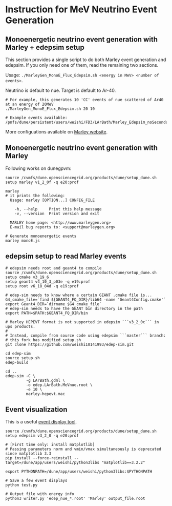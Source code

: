 # Instruction for MeV Neutrino Event Generation

## Monoenergetic neutrino event generation with Marley + edepsim setup

This section provides a single script to do both Marley event generation and edepsim. If you only need one of them, read the remaining two sections.

Usage: ```./MarleyGen_MonoE_Flux_Edepsim.sh <energy in MeV> <number of events>```.

Neutrino is default to nue. Target is default to Ar-40.

```
# For example, this generates 10 'CC' events of nue scattered of Ar40 at an energy of 20MeV
./MarleyGen_MonoE_Flux_Edepsim.sh 20 10

# Example events available: /pnfs/dune/persistent/users/weishi/FD3/LArBath/Marley_Edepsim_noSecondaryDeposit/nue
```

More configuations available on [Marley website](https://www.marleygen.org/index.html).

## Monoenergetic neutrino event generation with Marley

Following works on dunegpvm:

```
source /cvmfs/dune.opensciencegrid.org/products/dune/setup_dune.sh
setup marley v1_2_0f -q e20:prof

marley
# it prints the following:
  Usage: marley [OPTION...] CONFIG_FILE

    -h, --help     Print this help message
    -v, --version  Print version and exit

  MARLEY home page: <http://www.marleygen.org>
  E-mail bug reports to: <support@marleygen.org>

# Generate monoenergetic events
marley monoE.js
```

## edepsim setup to read Marley events

```
# edepsim needs root and geant4 to compile
source /cvmfs/dune.opensciencegrid.org/products/dune/setup_dune.sh
setup cmake v3_19_6
setup geant4 v4_10_3_p03e -q e19:prof
setup root v6_18_04d -q e19:prof

# edep-sim needs to know where a certain GEANT .cmake file is...
G4_cmake_file=`find ${GEANT4_FQ_DIR}/lib64 -name 'Geant4Config.cmake'`
export Geant4_DIR=`dirname $G4_cmake_file`
# edep-sim needs to have the GEANT bin directory in the path
export PATH=$PATH:$GEANT4_FQ_DIR/bin

# Marley HEPEVT format is not supported in edepsim ```v3_2_0c``` in ups products.
#
# Instead, compile from source code using edepsim ```master``` branch:
# this fork has modified setup.sh
git clone https://github.com/weishi10141993/edep-sim.git

cd edep-sim
source setup.sh
edep-build

cd ..
edep-sim -C \
         -g LArBath.gdml \
         -o edep.LArBath.MeVnue.root \
         -e 10 \
         marley-hepevt.mac
```

## Event visualization

This is a useful [event display tool](https://github.com/czczc/PyEdep?tab=readme-ov-file#description).

```
source /cvmfs/dune.opensciencegrid.org/products/dune/setup_dune.sh
setup edepsim v3_2_0 -q e20:prof

# [First time only: install matplotlib]
# Passing parameters norm and vmin/vmax simultaneously is deprecated since matplotlib 3.3
pip install --force-reinstall --target=/dune/app/users/weishi/python3libs "matplotlib==3.2.2"

export PYTHONPATH=/dune/app/users/weishi/python3libs:$PYTHONPATH

# Save a few event displays
python test.py

# Output file with energy info
python3 writer.py 'edep_nue_*.root' 'Marley' output_file.root
```
